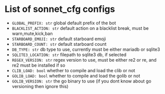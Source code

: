 # List of sonnet\_cfg configs
- `GLOBAL_PREFIX: str` global default prefix of the bot
- `BLACKLIST_ACTION: str` default action on a blacklist break, must be warn,mute,kick,ban
- `STARBOARD_EMOJI: str` default starboard emoji
- `STARBOARD_COUNT: str` default starboard count
- `DB_TYPE: str` db type to use, currently must be either mariadb or sqlite3
- `SQLITE3_LOCATION: str` filepath to sqlite3 db, if selected
- `REGEX_VERSION: str` regex version to use, must be either re2 or re, and re2 must be installed if so
- `CLIB_LOAD: bool` whether to compile and load the clib or not
- `GOLIB_LOAD: bool` whether to compile and load the golib or not
- `GOLIB_VERSION: str` the go binary to use (if you dont know about go versioning then ignore this)
